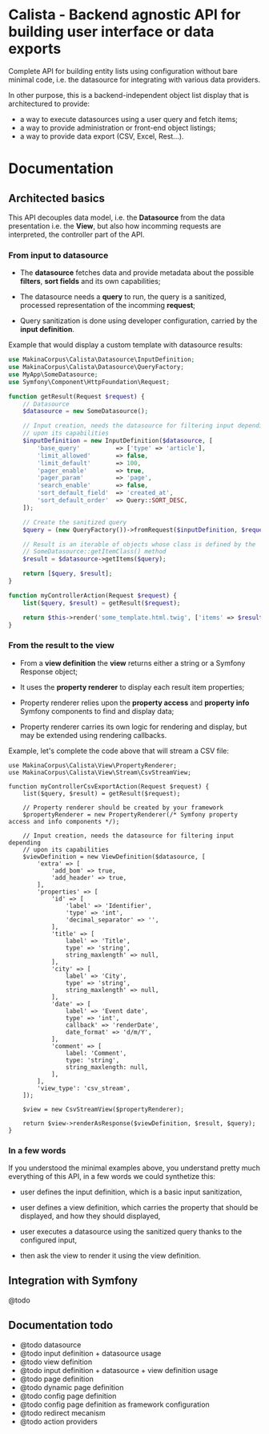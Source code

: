 # Calista - Backend agnostic API for building user interface or data exports

Complete API for building entity lists using configuration without bare minimal
code, i.e. the datasource for integrating with various data providers.

In other purpose, this is a backend-independent object list display that is
architectured to provide:

 *  a way to execute datasources using a user query and fetch items;
 *  a way to provide administration or front-end object listings;
 *  a way to provide data export (CSV, Excel, Rest...).


# Documentation

## Architected basics

This API decouples data model, i.e. the **Datasource** from the data presentation
i.e. the **View**, but also how incomming requests are interpreted, the controller
part of the API.


### From input to datasource

 *  The **datasource** fetches data and provide metadata about the possible
    **filters**, **sort fields** and its own capabilities;

 *  The datasource needs a **query** to run, the query is a sanitized, processed
    representation of the incomming **request**;

 *  Query sanitization is done using developer configuration, carried by the
    **input definition**.

Example that would display a custom template with datasource results:

```php
use MakinaCorpus\Calista\Datasource\InputDefinition;
use MakinaCorpus\Calista\Datasource\QueryFactory;
use MyApp\SomeDatasource;
use Symfony\Component\HttpFoundation\Request;

function getResult(Request $request) {
    // Datasource
    $datasource = new SomeDatasource();

    // Input creation, needs the datasource for filtering input depending
    // upon its capabilities
    $inputDefinition = new InputDefinition($datasource, [
        'base_query'          => ['type' => 'article'],
        'limit_allowed'       => false,
        'limit_default'       => 100,
        'pager_enable'        => true,
        'pager_param'         => 'page',
        'search_enable'       => false,
        'sort_default_field'  => 'created_at',
        'sort_default_order'  => Query::SORT_DESC,
    ]);

    // Create the sanitized query
    $query = (new QueryFactory())->fromRequest($inputDefinition, $request);

    // Result is an iterable of objects whose class is defined by the
    // SomeDatasource::getItemClass() method
    $result = $datasource->getItems($query);

    return [$query, $result];
}

function myControllerAction(Request $request) {
    list($query, $result) = getResult($request);

    return $this->render('some_template.html.twig', ['items' => $result]);
}
```


### From the result to the view

 *  From a **view definition** the **view** returns either a string or a Symfony
    Response object;

 *  It uses the **property renderer** to display each result item properties;

 *  Property renderer relies upon the **property access** and **property info**
    Symfony components to find and display data;

 *  Property renderer carries its own logic for rendering and display, but may
    be extended using rendering callbacks.

Example, let's complete the code above that will stream a CSV file:
```
use MakinaCorpus\Calista\View\PropertyRenderer;
use MakinaCorpus\Calista\View\Stream\CsvStreamView;

function myControllerCsvExportAction(Request $request) {
    list($query, $result) = getResult($request);

    // Property renderer should be created by your framework
    $propertyRenderer = new PropertyRenderer(/* Symfony property access and info components */);

    // Input creation, needs the datasource for filtering input depending
    // upon its capabilities
    $viewDefinition = new ViewDefinition($datasource, [
        'extra' => [
            'add_bom' => true,
            'add_header' => true,
        ],
        'properties' => [
            'id' => [
                'label' => 'Identifier',
                'type' => 'int',
                'decimal_separator' => '',
            ],
            'title' => [
                label' => 'Title',
                type' => 'string',
                string_maxlength' => null,
            ],
            'city' => [
                label' => 'City',
                type' => 'string',
                string_maxlength' => null,
            ],
            'date' => [
                label' => 'Event date',
                type' => 'int',
                callback' => 'renderDate',
                date_format' => 'd/m/Y',
            ],
            'comment' => [
                label: 'Comment',
                type: 'string',
                string_maxlength: null,
            ],
        ],
        'view_type': 'csv_stream',
    ]);

    $view = new CsvStreamView($propertyRenderer);

    return $view->renderAsResponse($viewDefinition, $result, $query);
}

```


### In a few words

If you understood the minimal examples above, you understand pretty much
everything of this API, in a few words we could synthetize this:

 *  user defines the input definition, which is a basic input sanitization,

 *  user defines a view definition, which carries the property that should be
    displayed, and how they should displayed,

 *  user executes a datasource using the sanitized query thanks to the
    configured input,

 *  then ask the view to render it using the view definition.


## Integration with Symfony

@todo


## Documentation todo

 *  @todo datasource
 *  @todo input definition + datasource usage
 *  @todo view definition
 *  @todo input definition + datasource + view definition usage
 *  @todo page definition
 *  @todo dynamic page definition
 *  @todo config page definition
 *  @todo config page definition as framework configuration
 *  @todo redirect mecanism
 *  @todo action providers
